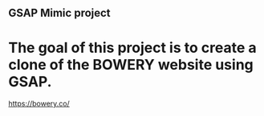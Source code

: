 ## GSAP Mimic project

# The goal of this project is to create a clone of the BOWERY website using GSAP.

https://bowery.co/